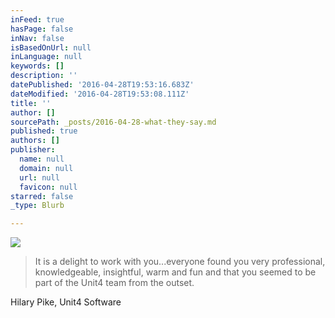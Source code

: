```yaml
---
inFeed: true
hasPage: false
inNav: false
isBasedOnUrl: null
inLanguage: null
keywords: []
description: ''
datePublished: '2016-04-28T19:53:16.683Z'
dateModified: '2016-04-28T19:53:08.111Z'
title: ''
author: []
sourcePath: _posts/2016-04-28-what-they-say.md
published: true
authors: []
publisher:
  name: null
  domain: null
  url: null
  favicon: null
starred: false
_type: Blurb

---
```

![](https://the-grid-user-content.s3-us-west-2.amazonaws.com/4beeefa7-240b-45b4-8002-6bb0bf69cb40.jpg)

> It is a delight to work with you...everyone found you very professional, knowledgeable, insightful, warm and fun and that you seemed to be part of the Unit4 team from the outset. 

Hilary Pike, Unit4 Software